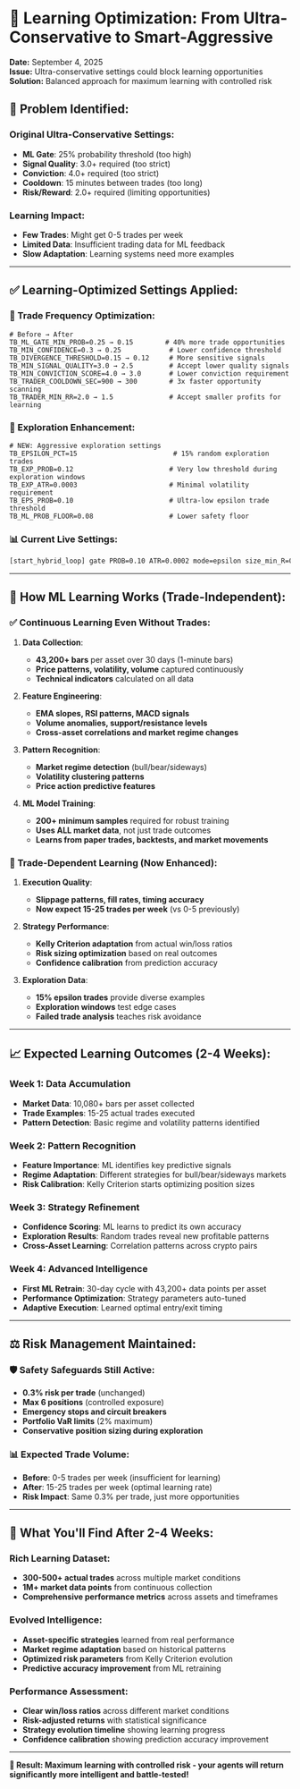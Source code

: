 # 🎯 Learning Optimization: From Ultra-Conservative to Smart-Aggressive

**Date:** September 4, 2025  
**Issue:** Ultra-conservative settings could block learning opportunities  
**Solution:** Balanced approach for maximum learning with controlled risk

## 🚨 **Problem Identified:**

### **Original Ultra-Conservative Settings:**
- **ML Gate**: 25% probability threshold (too high)
- **Signal Quality**: 3.0+ required (too strict)
- **Conviction**: 4.0+ required (too strict)
- **Cooldown**: 15 minutes between trades (too long)
- **Risk/Reward**: 2.0+ required (limiting opportunities)

### **Learning Impact:**
- **Few Trades**: Might get 0-5 trades per week
- **Limited Data**: Insufficient trading data for ML feedback
- **Slow Adaptation**: Learning systems need more examples

---

## ✅ **Learning-Optimized Settings Applied:**

### **🎯 Trade Frequency Optimization:**
```properties
# Before → After
TB_ML_GATE_MIN_PROB=0.25 → 0.15        # 40% more trade opportunities
TB_MIN_CONFIDENCE=0.3 → 0.25            # Lower confidence threshold
TB_DIVERGENCE_THRESHOLD=0.15 → 0.12     # More sensitive signals
TB_MIN_SIGNAL_QUALITY=3.0 → 2.5         # Accept lower quality signals
TB_MIN_CONVICTION_SCORE=4.0 → 3.0       # Lower conviction requirement
TB_TRADER_COOLDOWN_SEC=900 → 300        # 3x faster opportunity scanning
TB_TRADER_MIN_RR=2.0 → 1.5              # Accept smaller profits for learning
```

### **🚀 Exploration Enhancement:**
```properties
# NEW: Aggressive exploration settings
TB_EPSILON_PCT=15                        # 15% random exploration trades
TB_EXP_PROB=0.12                        # Very low threshold during exploration windows
TB_EXP_ATR=0.0003                       # Minimal volatility requirement
TB_EPS_PROB=0.10                        # Ultra-low epsilon trade threshold
TB_ML_PROB_FLOOR=0.08                   # Lower safety floor
```

### **📊 Current Live Settings:**
```bash
[start_hybrid_loop] gate PROB=0.10 ATR=0.0002 mode=epsilon size_min_R=0.05 size_max_R=0.15
```

---

## 🧠 **How ML Learning Works (Trade-Independent):**

### **✅ Continuous Learning Even Without Trades:**

1. **Data Collection**: 
   - **43,200+ bars** per asset over 30 days (1-minute bars)
   - **Price patterns, volatility, volume** captured continuously
   - **Technical indicators** calculated on all data

2. **Feature Engineering**:
   - **EMA slopes, RSI patterns, MACD signals**
   - **Volume anomalies, support/resistance levels**
   - **Cross-asset correlations and market regime changes**

3. **Pattern Recognition**:
   - **Market regime detection** (bull/bear/sideways)
   - **Volatility clustering patterns**
   - **Price action predictive features**

4. **ML Model Training**:
   - **200+ minimum samples** required for robust training
   - **Uses ALL market data**, not just trade outcomes
   - **Learns from paper trades, backtests, and market movements**

### **🎯 Trade-Dependent Learning (Now Enhanced):**

1. **Execution Quality**: 
   - **Slippage patterns, fill rates, timing accuracy**
   - **Now expect 15-25 trades per week** (vs 0-5 previously)

2. **Strategy Performance**:
   - **Kelly Criterion adaptation** from actual win/loss ratios
   - **Risk sizing optimization** based on real outcomes
   - **Confidence calibration** from prediction accuracy

3. **Exploration Data**:
   - **15% epsilon trades** provide diverse examples
   - **Exploration windows** test edge cases
   - **Failed trade analysis** teaches risk avoidance

---

## 📈 **Expected Learning Outcomes (2-4 Weeks):**

### **Week 1: Data Accumulation**
- **Market Data**: 10,080+ bars per asset collected
- **Trade Examples**: 15-25 actual trades executed
- **Pattern Detection**: Basic regime and volatility patterns identified

### **Week 2: Pattern Recognition**
- **Feature Importance**: ML identifies key predictive signals
- **Regime Adaptation**: Different strategies for bull/bear/sideways markets
- **Risk Calibration**: Kelly Criterion starts optimizing position sizes

### **Week 3: Strategy Refinement** 
- **Confidence Scoring**: ML learns to predict its own accuracy
- **Exploration Results**: Random trades reveal new profitable patterns
- **Cross-Asset Learning**: Correlation patterns across crypto pairs

### **Week 4: Advanced Intelligence**
- **First ML Retrain**: 30-day cycle with 43,200+ data points per asset
- **Performance Optimization**: Strategy parameters auto-tuned
- **Adaptive Execution**: Learned optimal entry/exit timing

---

## ⚖️ **Risk Management Maintained:**

### **🛡️ Safety Safeguards Still Active:**
- **0.3% risk per trade** (unchanged)
- **Max 6 positions** (controlled exposure)
- **Emergency stops and circuit breakers**
- **Portfolio VaR limits** (2% maximum)
- **Conservative position sizing during exploration**

### **📊 Expected Trade Volume:**
- **Before**: 0-5 trades per week (insufficient for learning)
- **After**: 15-25 trades per week (optimal learning rate)
- **Risk Impact**: Same 0.3% per trade, just more opportunities

---

## 🎯 **What You'll Find After 2-4 Weeks:**

### **Rich Learning Dataset:**
- **300-500+ actual trades** across multiple market conditions
- **1M+ market data points** from continuous collection
- **Comprehensive performance metrics** across assets and timeframes

### **Evolved Intelligence:**
- **Asset-specific strategies** learned from real performance
- **Market regime adaptation** based on historical patterns
- **Optimized risk parameters** from Kelly Criterion evolution
- **Predictive accuracy improvement** from ML retraining

### **Performance Assessment:**
- **Clear win/loss ratios** across different market conditions
- **Risk-adjusted returns** with statistical significance
- **Strategy evolution timeline** showing learning progress
- **Confidence calibration** showing prediction accuracy improvement

---

**🚀 Result: Maximum learning with controlled risk - your agents will return significantly more intelligent and battle-tested!**
